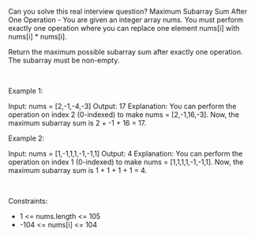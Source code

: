 Can you solve this real interview question? Maximum Subarray Sum After One Operation - You are given an integer array nums. You must perform exactly one operation where you can replace one element nums[i] with nums[i] * nums[i]. 

Return the maximum possible subarray sum after exactly one operation. The subarray must be non-empty.

 

Example 1:


Input: nums = [2,-1,-4,-3]
Output: 17
Explanation: You can perform the operation on index 2 (0-indexed) to make nums = [2,-1,16,-3]. Now, the maximum subarray sum is 2 + -1 + 16 = 17.

Example 2:


Input: nums = [1,-1,1,1,-1,-1,1]
Output: 4
Explanation: You can perform the operation on index 1 (0-indexed) to make nums = [1,1,1,1,-1,-1,1]. Now, the maximum subarray sum is 1 + 1 + 1 + 1 = 4.

 

Constraints:

 * 1 <= nums.length <= 105
 * -104 <= nums[i] <= 104